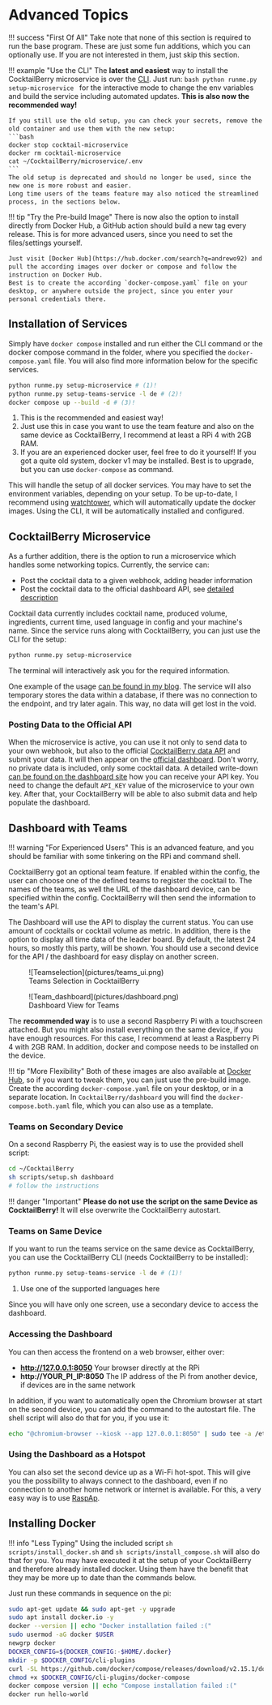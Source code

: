 # Advanced Topics

!!! success "First Of All"
    Take note that none of this section is required to run the base program.
    These are just some fun additions, which you can optionally use.
    If you are not interested in them, just skip this section.

!!! example "Use the CLI"
    The **latest and easiest** way to install the CocktailBerry microservice is over the [CLI](commands.md#setup-the-microservice).
    Just run:
    ```bash
    python runme.py setup-microservice
    ```
    for the interactive mode to change the env variables and build the service including automated updates.
    **This is also now the recommended way!**

    If you still use the old setup, you can check your secrets, remove the old container and use them with the new setup:
    ```bash
    docker stop cocktail-microservice
    docker rm cocktail-microservice
    cat ~/CocktailBerry/microservice/.env
    ```
    The old setup is deprecated and should no longer be used, since the new one is more robust and easier.
    Long time users of the teams feature may also noticed the streamlined process, in the sections below.

!!! tip "Try the Pre-build Image"
    There is now also the option to install directly from Docker Hub, a GitHub action should build a new tag every release.
    This is for more advanced users, since you need to set the files/settings yourself.

    Just visit [Docker Hub](https://hub.docker.com/search?q=andrewo92) and pull the according images over docker or compose and follow the instruction on Docker Hub.
    Best is to create the according `docker-compose.yaml` file on your desktop, or anywhere outside the project, since you enter your personal credentials there.

## Installation of Services

Simply have `docker compose` installed and run either the CLI command or the docker compose command in the folder, where you specified the `docker-compose.yaml` file.
You will also find more information below for the specific services.

```bash
python runme.py setup-microservice # (1)!
python runme.py setup-teams-service -l de # (2)!
docker compose up --build -d # (3)!
```

1. This is the recommended and easiest way!
2. Just use this in case you want to use the team feature and also on the same device as CocktailBerry, I recommend at least a RPi 4 with 2GB RAM.
3. If you are an experienced docker user, feel free to do it yourself! If you got a quite old system, docker v1 may be installed. Best is to upgrade, but you can use `docker-compose` as command.

This will handle the setup of all docker services.
You may have to set the environment variables, depending on your setup.
To be up-to-date, I recommend using [watchtower](https://containrrr.dev/watchtower/), which will automatically update the docker images.
Using the CLI, it will be automatically installed and configured.

## CocktailBerry Microservice

As a further addition, there is the option to run a microservice which handles some networking topics.
Currently, the service can:

- Post the cocktail data to a given webhook, adding header information
- Post the cocktail data to the official dashboard API, see [detailed description](#posting-data-to-the-official-api)

Cocktail data currently includes cocktail name, produced volume, ingredients, current time, used language in config and your machine's name.
Since the service runs along with CocktailBerry, you can just use the CLI for the setup:

```bash
python runme.py setup-microservice
```

The terminal will interactively ask you for the required information.

One example of the usage [can be found in my blog](https://andrewohnsland.github.io/blog/cocktailberry-now-with-home-assistant).
The service will also temporary stores the data within a database, if there was no connection to the endpoint, and try later again.
This way, no data will get lost in the void.

### Posting Data to the Official API

When the microservice is active, you can use it not only to send data to your own webhook, but also to the official [CocktailBerry data API](https://github.com/AndreWohnsland/CocktailBerry-WebApp) and submit your data.
It will then appear on the [official dashboard](https://stats-cocktailberry.streamlitapp.com/).
Don't worry, no private data is included, only some cocktail data.
A detailed write-down [can be found on the dashboard site](https://stats-cocktailberry.streamlitapp.com#how-to-participate) how you can receive your API key.
You need to change the default `API_KEY` value of the microservice to your own key.
After that, your CocktailBerry will be able to also submit data and help populate the dashboard.

## Dashboard with Teams

!!! warning "For Experienced Users"
    This is an advanced feature, and you should be familiar with some tinkering on the RPi and command shell.

CocktailBerry got an optional team feature.
If enabled within the config, the user can choose one of the defined teams to register the cocktail to.
The names of the teams, as well the URL of the dashboard device, can be specified within the config.
CocktailBerry will then send the information to the team's API.

The Dashboard will use the API to display the current status.
You can use amount of cocktails or cocktail volume as metric.
In addition, there is the option to display all time data of the leader board.
By default, the latest 24 hours, so mostly this party, will be shown.
You should use a second device for the API / the dashboard for easy display on another screen.

<figure markdown>
  ![Teamselection](pictures/teams_ui.png)
  <figcaption>Teams Selection in CocktailBerry</figcaption>
</figure>

<figure markdown>
  ![Team_dashboard](pictures/dashboard.png)
  <figcaption>Dashboard View for Teams</figcaption>
</figure>

The **recommended way** is to use a second Raspberry Pi with a touchscreen attached.
But you might also install everything on the same device, if you have enough resources.
For this case, I recommend at least a Raspberry Pi 4 with 2GB RAM.
In addition, docker and compose needs to be installed on the device.

!!! tip "More Flexibility"
    Both of these images are also available at [Docker Hub](https://hub.docker.com/search?q=andrewo92), so if you want to tweak them, you can just use the pre-build image.
    Create the according `docker-compose.yaml` file on your desktop, or in a separate location.
    In `CocktailBerry/dashboard` you will find the `docker-compose.both.yaml` file, which you can also use as a template.

### Teams on Secondary Device

On a second Raspberry Pi, the easiest way is to use the provided shell script:

```bash
cd ~/CocktailBerry
sh scripts/setup.sh dashboard
# follow the instructions
```

!!! danger "Important"
    **Please do not use the script on the same Device as CocktailBerry!** It will else overwrite the CocktailBerry autostart.

### Teams on Same Device

If you want to run the teams service on the same device as CocktailBerry, you can use the CocktailBerry CLI (needs CocktailBerry to be installed):

```bash
python runme.py setup-teams-service -l de # (1)!
```

1. Use one of the supported languages here

Since you will have only one screen, use a secondary device to access the dashboard.

### Accessing the Dashboard

You can then access the frontend on a web browser, either over:

- **http://127.0.0.1:8050** Your browser directly at the RPi
- **http://YOUR_PI_IP:8050** The IP address of the Pi from another device, if devices are in the same network

In addition, if you want to automatically open the Chromium browser at start on the second device, you can add the command to the autostart file.
The shell script will also do that for you, if you use it:

```bash
echo "@chromium-browser --kiosk --app 127.0.0.1:8050" | sudo tee -a /etc/xdg/lxsession/LXDE-pi/autostart
```

### Using the Dashboard as a Hotspot

You can also set the second device up as a Wi-Fi hot-spot.
This will give you the possibility to always connect to the dashboard, even if no connection to another home network or internet is available.
For this, a very easy way is to use [RaspAp](https://raspap.com/).

## Installing Docker

!!! info "Less Typing"
    Using the included script `sh scripts/install_docker.sh` and `sh scripts/install_compose.sh` will also do that for you.
    You may have executed it at the setup of your CocktailBerry and therefore already installed docker.
    Using them have the benefit that they may be more up to date than the commands below.

Just run these commands in sequence on the pi:

```bash
sudo apt-get update && sudo apt-get -y upgrade
sudo apt install docker.io -y
docker --version || echo "Docker installation failed :("
sudo usermod -aG docker $USER
newgrp docker
DOCKER_CONFIG=${DOCKER_CONFIG:-$HOME/.docker}
mkdir -p $DOCKER_CONFIG/cli-plugins
curl -SL https://github.com/docker/compose/releases/download/v2.15.1/docker-compose-linux-aarch64 -o ~/.docker/cli-plugins/docker-compose
chmod +x $DOCKER_CONFIG/cli-plugins/docker-compose
docker compose version || echo "Compose installation failed :("
docker run hello-world
```

